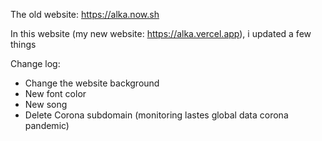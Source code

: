 The old website: https://alka.now.sh

In this website (my new website: https://alka.vercel.app), i updated a few things


Change log:
- Change the website background
- New font color
- New song
- Delete Corona subdomain (monitoring lastes global data corona pandemic)
